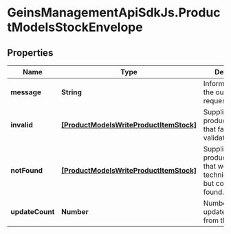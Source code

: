 # GeinsManagementApiSdkJs.ProductModelsStockEnvelope

## Properties

Name | Type | Description | Notes
------------ | ------------- | ------------- | -------------
**message** | **String** | Information about the outcome of the request. | [optional] 
**invalid** | [**[ProductModelsWriteProductItemStock]**](ProductModelsWriteProductItemStock.md) | Supplied productItemStocks that failed validation. | [optional] 
**notFound** | [**[ProductModelsWriteProductItemStock]**](ProductModelsWriteProductItemStock.md) | Supplied productItemStocks that were technically valid, but couldn&#39;t be found. | [optional] 
**updateCount** | **Number** | Number of stock updates resulting from the request. | [optional] 


